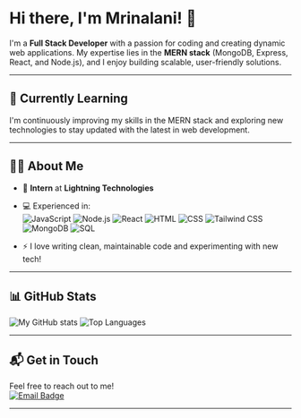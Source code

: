 # Hi there, I'm Mrinalani! 👋

I'm a **Full Stack Developer** with a passion for coding and creating dynamic web applications. My expertise lies in the **MERN stack** (MongoDB, Express, React, and Node.js), and I enjoy building scalable, user-friendly solutions.

---

## 🌱 Currently Learning

I'm continuously improving my skills in the MERN stack and exploring new technologies to stay updated with the latest in web development.

---

## 👩‍💻 About Me

- 💼 **Intern** at **Lightning Technologies**
- 💻 Experienced in:  
  ![JavaScript](https://img.shields.io/badge/JavaScript-F7DF1E?style=for-the-badge&logo=javascript&logoColor=black)
  ![Node.js](https://img.shields.io/badge/Node.js-43853D?style=for-the-badge&logo=node.js&logoColor=white)
  ![React](https://img.shields.io/badge/React-20232A?style=for-the-badge&logo=react&logoColor=61DAFB)
  ![HTML](https://img.shields.io/badge/HTML-E34F26?style=for-the-badge&logo=html5&logoColor=white)
  ![CSS](https://img.shields.io/badge/CSS-1572B6?style=for-the-badge&logo=css3&logoColor=white)
  ![Tailwind CSS](https://img.shields.io/badge/TailwindCSS-38B2AC?style=for-the-badge&logo=tailwind-css&logoColor=white)
  ![MongoDB](https://img.shields.io/badge/MongoDB-4EA94B?style=for-the-badge&logo=mongodb&logoColor=white)
  ![SQL](https://img.shields.io/badge/SQL-003B57?style=for-the-badge&logo=postgresql&logoColor=white)
  
- ⚡ I love writing clean, maintainable code and experimenting with new tech!
  
---

## 📊 GitHub Stats

![My GitHub stats](https://github-readme-stats.vercel.app/api?username=Mrinalani&show_icons=true&theme=radical)
![Top Languages](https://github-readme-stats.vercel.app/api/top-langs/?username=Mrinalani&layout=compact&theme=radical)

---

## 📬 Get in Touch

Feel free to reach out to me!  
[![Email Badge](https://img.shields.io/badge/Email-pandeymrinalani02@gmail.com-red?style=for-the-badge)](mailto:pandeymrinalani02@gmail.com)

---
<!---
Mrinalani/Mrinalani is a ✨ special ✨ repository because its `README.md` (this file) appears on your GitHub profile.
You can click the Preview link to take a look at your changes.
--->
